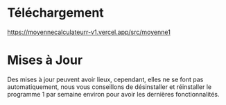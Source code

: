 # Téléchargement

https://moyennecalculateurr-v1.vercel.app/src/moyenne1

# Mises à Jour

Des mises à jour peuvent avoir lieux,
cependant, elles ne se font pas automatiquement,
nous vous conseillons de désinstaller et réinstaller 
le programme 1 par semaine environ pour avoir les dernières 
fonctionnalités.